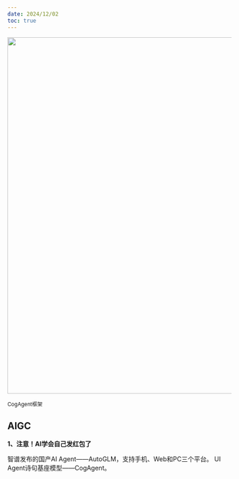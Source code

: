 ```yaml
---
date: 2024/12/02
toc: true
---
```


<img src="https://prod-files-secure.s3.us-west-2.amazonaws.com/465f939f-1df0-4d63-b231-e320aa77231e/7261187e-b2f2-4f82-8ef5-07bf051d3114/stn-Zabjncynl1OWNaSyyZmW3VNg1WYW9YNusr5oPmxl.png?X-Amz-Algorithm=AWS4-HMAC-SHA256&X-Amz-Content-Sha256=UNSIGNED-PAYLOAD&X-Amz-Credential=AKIAT73L2G45FSPPWI6X%2F20241202%2Fus-west-2%2Fs3%2Faws4_request&X-Amz-Date=20241202T070047Z&X-Amz-Expires=3600&X-Amz-Signature=34f1bd930207e1e4c15d8327c8c1f9c60611597da6062998836a284292c36629&X-Amz-SignedHeaders=host&x-id=GetObject" width="800" />

<small>CogAgent框架</small>

## AIGC
**1、注意！AI学会自己发红包了**

智谱发布的国产AI Agent——AutoGLM，支持手机、Web和PC三个平台。
UI Agent诗句基座模型——CogAgent。
